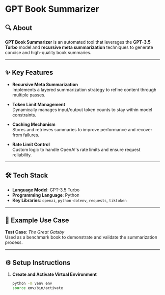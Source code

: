 # GPT Book Summarizer

## 🔍 About  
**GPT Book Summarizer** is an automated tool that leverages the **GPT-3.5 Turbo** model and **recursive meta summarization** techniques to generate concise and high-quality book summaries.

---

## ✨ Key Features

- **Recursive Meta Summarization**  
  Implements a layered summarization strategy to refine content through multiple passes.

- **Token Limit Management**  
  Dynamically manages input/output token counts to stay within model constraints.

- **Caching Mechanism**  
  Stores and retrieves summaries to improve performance and recover from failures.

- **Rate Limit Control**  
  Custom logic to handle OpenAI's rate limits and ensure request reliability.

---

## 🛠 Tech Stack

- **Language Model**: GPT-3.5 Turbo  
- **Programming Language**: Python  
- **Key Libraries**: `openai`, `python-dotenv`, `requests`, `tiktoken`

---

## 📘 Example Use Case

**Test Case**: *The Great Gatsby*  
Used as a benchmark book to demonstrate and validate the summarization process.

---

## ⚙️ Setup Instructions

1. **Create and Activate Virtual Environment**
   ```bash
   python -m venv env
   source env/bin/activate
